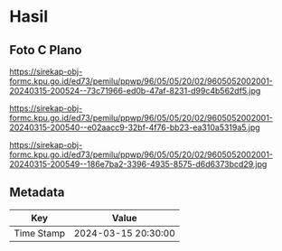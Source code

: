 # Hasil

## Foto C Plano

https://sirekap-obj-formc.kpu.go.id/ed73/pemilu/ppwp/96/05/05/20/02/9605052002001-20240315-200524--73c71966-ed0b-47af-8231-d99c4b562df5.jpg

https://sirekap-obj-formc.kpu.go.id/ed73/pemilu/ppwp/96/05/05/20/02/9605052002001-20240315-200540--e02aacc9-32bf-4f76-bb23-ea310a5319a5.jpg

https://sirekap-obj-formc.kpu.go.id/ed73/pemilu/ppwp/96/05/05/20/02/9605052002001-20240315-200549--186e7ba2-3396-4935-8575-d6d6373bcd29.jpg


## Metadata

| Key        | Value               |
| ---------- | ------------------- |
| Time Stamp | 2024-03-15 20:30:00 |



